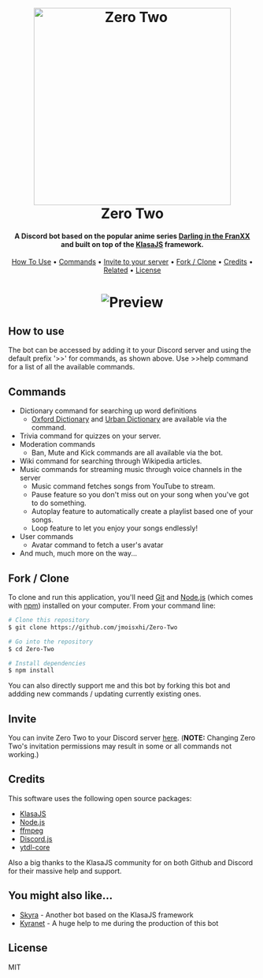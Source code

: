 <h1 align="center">
  <br>
  <a><img src="https://vignette.wikia.nocookie.net/darling-in-the-franxx/images/4/47/Zero_Two_Strelizia_True_Apus.jpg/revision/latest/scale-to-width-down/1000?cb=20180814200307" alt="Zero Two" width="400"></a>
  <br>
  Zero Two
  <br>
</h1>

<h4 align="center">A Discord bot based on the popular anime series <a href="https://en.wikipedia.org/wiki/Darling_in_the_Franxx" target="_blank">Darling in the FranXX</a> and built on top of the <a href="https://github.com/dirigeants/klasa" target="_blank"> KlasaJS</a> framework.</h4>

<p align="center">
  <a href="#how-to-use">How To Use</a> •
  <a href="#commands">Commands</a> •
  <a href="#invite">Invite to your server</a> •
  <a href="#fork / clone">Fork / Clone</a> •
  <a href="#credits">Credits</a> •
  <a href="#you-might-also-like...">Related</a> •
  <a href="#license">License</a>
</p>

<h1 align="center">
  <a>
    <img src="https://github.com/jmoisxhi/Zero-Two/blob/master/src/lib/assets/media/preview.gif" alt="Preview">
  </a>
</h1>

## How to use
The bot can be accessed by adding it to your Discord server and using the default prefix '>>' for commands, as shown above. Use >>help command for a list of all the available commands.

## Commands
* Dictionary command for searching up word definitions
  - [Oxford Dictionary](https://www.lexico.com/en) and [Urban Dictionary](https://www.urbandictionary.com/) are available via the command.
* Trivia command for quizzes on your server.
* Moderation commands
  - Ban, Mute and Kick commands are all available via the bot.
* Wiki command for searching through Wikipedia articles.
* Music commands for streaming music through voice channels in the server
  - Music command fetches songs from YouTube to stream.
  - Pause feature so you don't miss out on your song when you've got to do something.
  - Autoplay feature to automatically create a playlist based one of your songs.
  - Loop feature to let you enjoy your songs endlessly!
* User commands
  - Avatar command to fetch a user's avatar
* And much, much more on the way...

## Fork / Clone

To clone and run this application, you'll need [Git](https://git-scm.com) and [Node.js](https://nodejs.org/en/download/) (which comes with [npm](http://npmjs.com)) installed on your computer. From your command line:

```bash
# Clone this repository
$ git clone https://github.com/jmoisxhi/Zero-Two

# Go into the repository
$ cd Zero-Two

# Install dependencies
$ npm install
```

You can also directly support me and this bot by forking this bot and addding new commands / updating currently existing ones.


## Invite

You can invite Zero Two to your Discord server [here](https://discordapp.com/oauth2/authorize?client_id=536702606857469953&scope=bot&permissions=2146958847). (**NOTE:** Changing Zero Two's invitation permissions may result in some or all commands not working.)

## Credits

This software uses the following open source packages:

- [KlasaJS](https://klasa.js.org/#/)
- [Node.js](https://nodejs.org/)
- [ffmpeg](https://ffmpeg.org/)
- [Discord.js](https://discord.js.org/#/)
- [ytdl-core](https://www.npmjs.com/package/ytdl-core)

Also a big thanks to the KlasaJS community for on both Github and Discord for their massive help and support.

## You might also like...

- [Skyra](https://github.com/kyranet/Skyra) - Another bot based on the KlasaJS framework
- [Kyranet](https://github.com/kyranet) - A huge help to me during the production of this bot

## License

MIT

